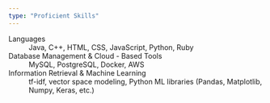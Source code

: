 ```yaml
---
type: "Proficient Skills"
---
```

<d1>
    <dt>Languages </dt>
    <dd>Java, C++, HTML, CSS, JavaScript, Python, Ruby </dd>
    <dt>Database Management & Cloud - Based Tools </dt>
    <dd>MySQL, PostgreSQL, Docker, AWS </dd>
    <dt>Information Retrieval & Machine Learning</dt>
    <dd>tf-idf, vector space modeling, Python ML libraries (Pandas, Matplotlib, Numpy, Keras, etc.) </dd>

</d1>
